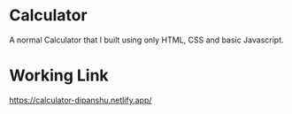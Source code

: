 # Calculator
A normal Calculator that I built using only HTML, CSS and basic Javascript.


# Working Link
https://calculator-dipanshu.netlify.app/
